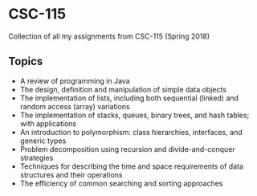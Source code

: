 # CSC-115
Collection of all my assignments from CSC-115 (Spring 2018) 

## Topics
* A review of programming in Java
* The design, definition and manipulation of simple data objects
* The implementation of lists, including both sequential (linked) and random access (array) variations
* The implementation of stacks, queues, binary trees, and hash tables; with applications
* An introduction to polymorphism: class hierarchies, interfaces, and generic types
* Problem decomposition using recursion and divide-and-conquer strategies
* Techniques for describing the time and space requirements of data structures and their operations
* The efficiency of common searching and sorting approaches
